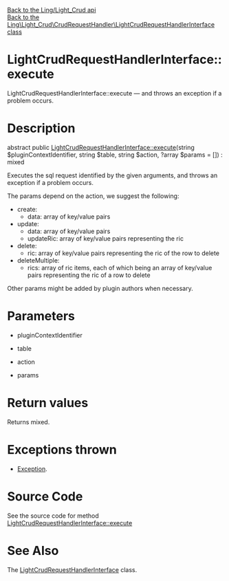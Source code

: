 [Back to the Ling/Light_Crud api](https://github.com/lingtalfi/Light_Crud/blob/master/doc/api/Ling/Light_Crud.md)<br>
[Back to the Ling\Light_Crud\CrudRequestHandler\LightCrudRequestHandlerInterface class](https://github.com/lingtalfi/Light_Crud/blob/master/doc/api/Ling/Light_Crud/CrudRequestHandler/LightCrudRequestHandlerInterface.md)


LightCrudRequestHandlerInterface::execute
================



LightCrudRequestHandlerInterface::execute — and throws an exception if a problem occurs.




Description
================


abstract public [LightCrudRequestHandlerInterface::execute](https://github.com/lingtalfi/Light_Crud/blob/master/doc/api/Ling/Light_Crud/CrudRequestHandler/LightCrudRequestHandlerInterface/execute.md)(string $pluginContextIdentifier, string $table, string $action, ?array $params = []) : mixed




Executes the sql request identified by the given arguments,
and throws an exception if a problem occurs.

The params depend on the action, we suggest the following:


- create:
     - data: array of key/value pairs
- update:
     - data: array of key/value pairs
     - updateRic: array of key/value pairs representing the ric
- delete:
     - ric: array of key/value pairs representing the ric of the row to delete
- deleteMultiple:
     - rics: array of ric items, each of which being an array of key/value pairs representing the ric of a row to delete


Other params might be added by plugin authors when necessary.




Parameters
================


- pluginContextIdentifier

    

- table

    

- action

    

- params

    


Return values
================

Returns mixed.


Exceptions thrown
================

- [Exception](http://php.net/manual/en/class.exception.php).&nbsp;







Source Code
===========
See the source code for method [LightCrudRequestHandlerInterface::execute](https://github.com/lingtalfi/Light_Crud/blob/master/CrudRequestHandler/LightCrudRequestHandlerInterface.php#L41-L41)


See Also
================

The [LightCrudRequestHandlerInterface](https://github.com/lingtalfi/Light_Crud/blob/master/doc/api/Ling/Light_Crud/CrudRequestHandler/LightCrudRequestHandlerInterface.md) class.



